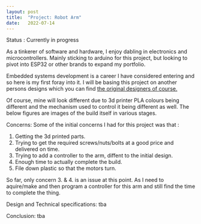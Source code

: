 ```yaml
---
layout: post
title:  "Project: Robot Arm"
date:   2022-07-14 
---
```


Status : Currently in progress

As a tinkerer of software and hardware, I enjoy dabling in electronics and microcontrollers.
Mainly sticking to arduino for this project, but looking to pivot into ESP32 or other brands to 
expand my portfolio.

Embedded systems development is a career I have considered entering and so here is my first foray into
it. I will be basing this project on another persons designs which you can find  <a href='https://www.instructables.com/EEZYbotARM/'> the original designers of course.</a>

Of course, mine will look different due to 3d printer PLA colours being different and the mechanism used to control it being different as well. The below figures are images of the build itself in various stages.

Concerns:
Some of the initial concerns I had for this project was that :

1. Getting the 3d printed parts.
2. Trying to get the required screws/nuts/bolts at a good price and delivered on time.
3. Trying to add a controller to the arm, diffent to the initial design.
4. Enough time to actually complete the build.
5. File down plastic so that the motors turn.

So far, only concern 3. & 4. is an issue at this point. As I need to aquire/make and then
program a controller for this arm and still find the time to complete the thing.

Design and Technical specifications:
tba

Conclusion:
tba

